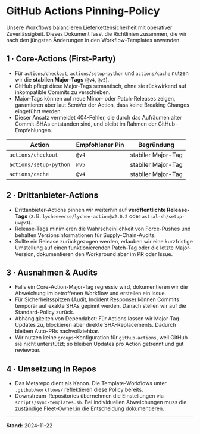 # GitHub Actions Pinning-Policy

Unsere Workflows balancieren Lieferkettensicherheit mit operativer Zuverlässigkeit.
Dieses Dokument fasst die Richtlinien zusammen, die wir nach den jüngsten
Änderungen in den Workflow-Templates anwenden.

## 1 · Core-Actions (First-Party)

- Für `actions/checkout`, `actions/setup-python` und `actions/cache` nutzen wir die
  **stabilen Major-Tags** (`@v4`, `@v5`).
- GitHub pflegt diese Major-Tags semantisch, ohne sie rückwirkend auf inkompatible
  Commits zu verschieben.
- Major-Tags können auf neue Minor- oder Patch-Releases zeigen, garantieren aber laut
  SemVer der Action, dass keine Breaking Changes eingeführt werden.
- Dieser Ansatz vermeidet 404-Fehler, die durch das Aufräumen alter Commit-SHAs
  entstanden sind, und bleibt im Rahmen der GitHub-Empfehlungen.

| Action                     | Empfohlener Pin | Begründung              |
|----------------------------|-----------------|-------------------------|
| `actions/checkout`         | `@v4`           | stabiler Major-Tag      |
| `actions/setup-python`     | `@v5`           | stabiler Major-Tag      |
| `actions/cache`            | `@v4`           | stabiler Major-Tag      |

## 2 · Drittanbieter-Actions

- Drittanbieter-Actions pinnen wir weiterhin auf **veröffentlichte Release-Tags**
  (z. B. `lycheeverse/lychee-action@v2.0.2` oder `astral-sh/setup-uv@v3`).
- Release-Tags minimieren die Wahrscheinlichkeit von Force-Pushes und behalten
  Versionsinformationen für Supply-Chain-Audits.
- Sollte ein Release zurückgezogen werden, erlauben wir eine kurzfristige
  Umstellung auf einen funktionierenden Patch-Tag oder die letzte Major-Version,
  dokumentieren den Workaround aber im PR oder Issue.

## 3 · Ausnahmen & Audits

- Falls ein Core-Action-Major-Tag regressiv wird, dokumentieren wir die Abweichung
  im betroffenen Workflow und erstellen ein Issue.
- Für Sicherheitsspitzen (Audit, Incident Response) können Commits temporär auf
  exakte SHAs gepinnt werden. Danach stellen wir auf die Standard-Policy zurück.
- Abhängigkeiten von Dependabot: Für Actions lassen wir Major-Tag-Updates zu,
  blockieren aber direkte SHA-Replacements. Dadurch bleiben Auto-PRs nachvollziehbar.
- Wir nutzen keine `groups`-Konfiguration für `github-actions`, weil GitHub sie nicht
  unterstützt; so bleiben Updates pro Action getrennt und gut reviewbar.

## 4 · Umsetzung in Repos

- Das Metarepo dient als Kanon. Die Template-Workflows unter `.github/workflows/`
  reflektieren diese Policy bereits.
- Downstream-Repositories übernehmen die Einstellungen via `scripts/sync-templates.sh`.
  Bei individuellen Abweichungen muss die zuständige Fleet-Owner:in die Entscheidung
  dokumentieren.

---

**Stand:** 2024-11-22
